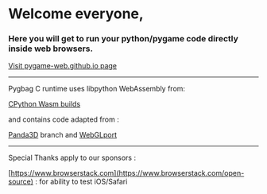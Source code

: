 # Welcome everyone, 

### Here you will get to run your python/pygame code directly inside web browsers.

[Visit pygame-web.github.io page](https://pygame-web.github.io)



____

Pygbag C runtime uses libpython WebAssembly from:

[CPython Wasm builds](https://github.com/python/cpython/tree/main/Tools/wasm)

and contains code adapted from :


[Panda3D](https://github.com/panda3d/panda3d/tree/webgl-port) branch and [WebGLport](https://rdb.name/panda3d-webgl.md.html)






____

Special Thanks apply to our sponsors :

[https://www.browserstack.com](https://www.browserstack.com/open-source) : for ability to test iOS/Safari
